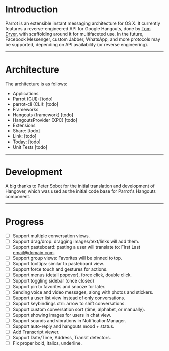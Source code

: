# Introduction

Parrot is an extensible instant messaging architecture for OS X. It currently features a reverse-engineered API for Google Hangouts, done by [Tom Dryer](https://github.com/tdryer/hangups), with scaffolding around it for multifaceted use. In the future, Facebook Messenger, custom Jabber, WhatsApp, and more protocols may be supported, depending on API availability (or reverse engineering).

----------
# Architecture
The architecture is as follows:

- Applications
- Parrot (GUI):
[todo]
- parrot-cli (CLI):
[todo]
- Frameworks
- Hangouts (framework)
[todo]
- HangoutsProvider (XPC)
[todo]
- Extensions
- Share:
[todo]
- Link:
[todo]
- Today: 
[todo]
- Unit Tests
[todo]

----------
# Development
A big thanks to Peter Sobot for the initial translation and development of Hangover, which was used as the initial code base for Parrot's Hangouts component.

----------
# Progress
- [ ] Support multiple conversation views.
- [ ] Support drag/drop: dragging images/text/links will add them.
- [ ] Support pasteboard: pasting a user will translate to: First Last <email@domain.com>.
- [ ] Support group views: Favorites will be pinned to top.
- [ ] Support tooltips: similar to pasteboard view.
- [ ] Support force touch and gestures for actions.
- [ ] Support menus (detail popover), force click, double click.
- [ ] Support toggling sidebar (once closed)
- [ ] Support pin to favorites and snooze for later.
- [ ] Sending voice and video messages, along with photos and stickers.
- [ ] Support a user list view instead of only conversations.
- [ ] Support keybindings ctrl+arrow to shift conversations.
- [ ] Support custom conversation sort (time, alphabet, or manually).
- [ ] Support showing images for users in chat view.
- [ ] Support sounds and vibrations in NotificationManager.
- [ ] Support auto-reply and hangouts mood + status.
- [ ] Add Transcript viewer.
- [ ] Support Date/Time, Address, Transit detectors.
- [ ] Fix proper bold, italics, underline.